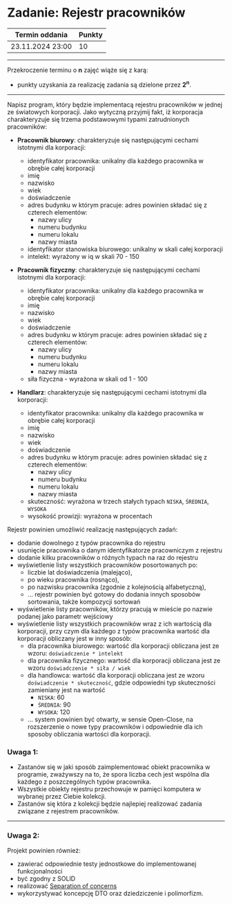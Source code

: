 # Zadanie: Rejestr pracowników

| Termin oddania | Punkty     |
|----------------|:-----------|
| 23.11.2024 23:00    |    10      |

--- 
Przekroczenie terminu o **n** zajęć wiąże się z karą:
- punkty uzyskania za realizację zadania są dzielone przez **2<sup>n</sup>**.

--- 

Napisz program, który będzie implementacą rejestru pracowników w jednej ze światowych korporacji. 
Jako wytyczną przyjmij fakt, iż korporacja charakteryzuje się 
trzema podstawowymi typami zatrudnionych pracowników:
- **Pracownik biurowy**: charakteryzuje się następującymi cechami istotnymi dla korporacji:
    - identyfikator pracownika: unikalny dla każdego pracownika w obrębie całej korporacji
    - imię
    - nazwisko
    - wiek
    - doświadczenie
    - adres budynku w którym pracuje: adres powinien składać się z czterech elementów:
        - nazwy ulicy 
        - numeru budynku 
        - numeru lokalu 
        - nazwy miasta
    - identyfikator stanowiska biurowego: unikalny w skali całej korporacji
    - intelekt: wyrażony w iq w skali 70 - 150

- **Pracownik fizyczny**: charakteryzuje się następującymi cechami istotnymi dla korporacji:
    - identyfikator pracownika: unikalny dla każdego pracownika w obrębie całej korporacji
    - imię
    - nazwisko
    - wiek
    - doświadczenie
    - adres budynku w którym pracuje: adres powinien składać się z czterech elementów:
        - nazwy ulicy 
        - numeru budynku 
        - numeru lokalu 
        - nazwy miasta
    - siła fizyczna - wyrażona w skali od 1 - 100

- **Handlarz**: charakteryzuje się następującymi cechami istotnymi dla korporacji:
    - identyfikator pracownika: unikalny dla każdego pracownika w obrębie całej korporacji
    - imię
    - nazwisko
    - wiek
    - doświadczenie
    - adres budynku w którym pracuje: adres powinien składać się z czterech elementów:
        - nazwy ulicy 
        - numeru budynku 
        - numeru lokalu 
        - nazwy miasta
    - skuteczność: wyrażona w trzech stałych typach ``NISKA``, ``ŚREDNIA``, ``WYSOKA`` 
    - wysokość prowizji: wyrażona w procentach

Rejestr powinien umożliwić realizację następujących zadań:
- dodanie dowolnego z typów pracownika do rejestru
- usunięcie pracownika o danym identyfikatorze pracowniczym z rejestru
- dodanie kilku pracowników o różnych typach na raz do rejestru
- wyświetlenie listy wszystkich pracowników posortowanych po:
    - liczbie lat doświadczenia (malejąco),
    - po wieku pracownika (rosnąco), 
    - po nazwisku pracownika (zgodnie z kolejnością alfabetyczną),
    - ... rejestr powinien być gotowy do dodania innych sposobów sortowania, także kompozycji sortowań
- wyświetlenie listy pracowników, którzy pracują w mieście po nazwie podanej 
 jako parametr wejściowy
- wyświetlenie listy wszystkich pracowników wraz z ich wartością dla korporacji, 
 przy czym dla każdego z typów pracownika wartość dla korporacji obliczany jest w inny sposób:
    - dla pracownika biurowego: wartość dla korporacji obliczana jest 
    ze wzoru: ``doświadczenie * intelekt``
    - dla pracownika fizycznego: wartość dla korporacji obliczana jest 
    ze wzoru ``doświadczenie * siła / wiek``
    - dla handlowca: wartość dla korporacji obliczana jest 
    ze wzoru ``doświadczenie * skuteczność``, 
    gdzie odpowiedni typ skuteczności zamieniany jest na wartość
        - ``NISKA``: 60
        - ``ŚREDNIA``: 90
        - ``WYSOKA``: 120
    - ... system powinien być otwarty, w sensie Open-Close, na rozszerzenie o nowe typy pracowników
      i odpowiednie dla ich sposoby obliczania wartości dla korporacji.

### Uwaga 1:
- Zastanów się w jaki sposób zaimplementować obiekt pracownika w programie,
  zważywszy na to, że spora liczba cech jest wspólna dla każdego z poszczególnych typów pracownika.
- Wszystkie obiekty rejestru przechowuje w pamięci komputera w wybranej przez Ciebie kolekcji.
- Zastanów się która z kolekcji będzie najlepiej realizować zadania związane z rejestrem pracowników.

---

### Uwaga 2:
Projekt powinien również: 
- zawierać odpowiednie testy jednostkowe do implementowanej funkcjonalności
- być zgodny z SOLID
- realizować [Separation of concerns](https://en.wikipedia.org/wiki/Separation_of_concerns)
- wykorzystywać koncepcję DTO oraz dziedziczenie i polimorfizm.
